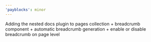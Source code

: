 ```yaml
---
'payblocks': minor
---
```


Adding the nested docs plugin to pages collection + breadcrumb component + automatic breadcrumb generation + enable or disable breadcrumb on page level
